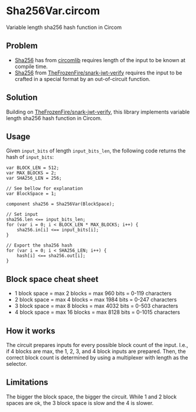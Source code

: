 # Sha256Var.circom
Variable length sha256 hash function in Circom

## Problem
- [Sha256](https://github.com/iden3/circomlib/tree/master/circuits/sha256) has from [circomlib](https://github.com/iden3/circomlib) requires length of the input to be known at compile time.
- [Sha256](https://github.com/TheFrozenFire/snark-jwt-verify/blob/master/circuits/sha256.circom) from [TheFrozenFire/snark-jwt-verify](https://github.com/TheFrozenFire/snark-jwt-verify) requires the input to be crafted in a special format by an out-of-circuit function.

## Solution
Building on [TheFrozenFire/snark-jwt-verify](https://github.com/TheFrozenFire/snark-jwt-verify), this library implements variable length sha256 hash function in Circom.

## Usage
Given `input_bits` of length `input_bits_len`, the following code returns the hash of `input_bits`:

```circom
var BLOCK_LEN = 512;
var MAX_BLOCKS = 2;
var SHA256_LEN = 256;

// See bellow for explanation
var BlockSpace = 1;

component sha256 = Sha256Var(BlockSpace);

// Set input
sha256.len <== input_bits_len;
for (var i = 0; i < BLOCK_LEN * MAX_BLOCKS; i++) {
    sha256.in[i] <== input_bits[i];
}

// Export the sha256 hash
for (var i = 0; i < SHA256_LEN; i++) {
    hash[i] <== sha256.out[i];
}
```

## Block space cheat sheet
- 1 block space = max 2 blocks = max 960 bits = 0-119 characters
- 2 block space = max 4 blocks = max 1984 bits = 0-247 characters
- 3 block space = max 8 blocks = max 4032 bits = 0-503 characters
- 4 block space = max 16 blocks = max 8128 bits = 0-1015 characters

## How it works
The circuit prepares inputs for every possible block count of the input. I.e., if 4 blocks are max, the 1, 2, 3, and 4 block inputs are prepared. Then, the correct block count is determined by using a multiplexer with length as the selector.

## Limitations
The bigger the block space, the bigger the circuit. While 1 and 2 block spaces are ok, the 3 block space is slow and the 4 is slower.